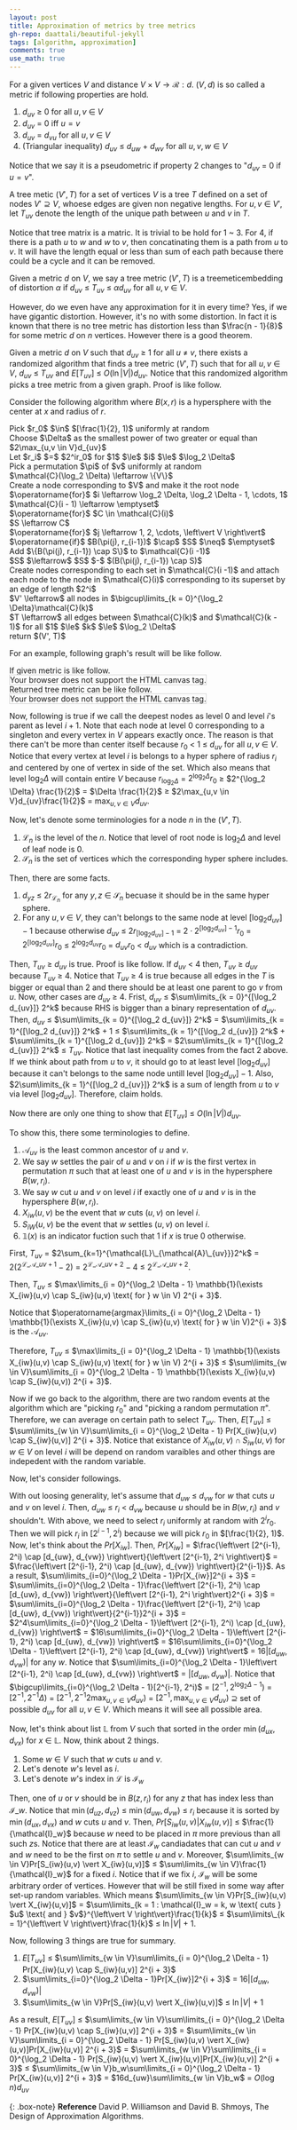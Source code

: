 ```yaml
---
layout: post
title: Approximation of metrics by tree metrics
gh-repo: daattali/beautiful-jekyll
tags: [algorithm, approximation]
comments: true
use_math: true
---
```


For a given vertices $V$ and distance $V \times V \rightarrow \mathcal{R} : d$.
$(V,d)$ is so called a metric if following properties are hold.

1. $d_{uv}$ $\ge$ $0$ for all $u,v$ $\in$ $V$
2. $d_{uv}$ $=$ $0$ iff $u = v$
3. $d_{uv}$ $=$ $d_{vu}$ for all $u,v$ $\in$ $V$
4. (Triangular inequality) $d_{uv}$ $\le$ $d_{uw}$ $+$ $d_{wv}$ for all $u,v,w$ $\in$ $V$

Notice that we say it is a pseudometric if property 2 changes to "$d_{uv}$ $=$ $0$ if $u = v$".

A tree metic $(V', T)$ for a set of vertices $V$ is a tree $T$ defined on a set of nodes $V' \supseteq V$, whoese edges are given non negative lengths.
For $u,v$ $\in$ $V'$, let $T_{uv}$ denote the length of the unique path between $u$ and $v$ in $T$.

Notice that tree matrix is a matric.
It is trivial to be hold for 1 ~ 3.
For 4, if there is a path $u$ to $w$ and $w$ to $v$, then concatinating them is a path from $u$ to $v$.
It will have the length equal or less than sum of each path because there could be a cycle and it can be removed.

Given a metric $d$ on $V$, we say a tree metric $(V', T)$ is a $\operatorname{tree metic embedding}$ of distortion $\alpha$ if $d_{uv}$ $\le$ $T_{uv}$ $\le$ $\alpha d_{uv}$ for all $u,v$ $\in$ $V$.

However, do we even have any approximation for it in every time?
Yes, if we have gigantic distortion.
However, it's no with some distortion.
In fact it is known that there is no tree metric has distortion less than $\frac{n - 1}{8}$ for some metric $d$ on $n$ vertices.
However there is a good theorem.

Given a metric $d$ on $V$ such that $d_{uv}$ $\ge$ $1$ for all $u$ $\neq$ $v$, there exists a randomized algorithm that finds a tree metric $(V', T)$ such that for all $u, v$ $\in$ $V$, $d_{uv}$ $\le$ $T_{uv}$ and $E[T_{uv}]$ $\le$ $O(\ln \left\vert V \right\vert)d_{uv}$.
Notice that this randomized algorithm picks a tree metric from a given graph.
Proof is like follow.

Consider the following algorithm where $B(x, r)$ is a hypersphere with the center at $x$ and radius of $r$.
<div class="alg">
    Pick $r_0$ $\in$ $[\frac{1}{2}, 1)$ uniformly at random<br>
    Choose $\Delta$ as the smallest power of two greater or equal than $2\max_{u,v \in V}d_{uv}$<br>
    Let $r_i$ $=$ $2^ir_0$ for $1$ $\le$ $i$ $\le$ $\log_2 \Delta$<br>
    Pick a permutation $\pi$ of $v$ uniformly at random<br>
    $\mathcal{C}(\log_2 \Delta) \leftarrow \{V\}$<br>
    Create a node corresponding to $V$ and make it the root node<br>
    $\operatorname{for}$ $i \leftarrow \log_2 \Delta, \log_2 \Delta - 1, \cdots, 1$
    <div class="alg">
        $\mathcal{C}(i - 1) \leftarrow \emptyset$<br>
        $\operatorname{for}$ $C \in \mathcal{C}(i)$
        <div class="alg">
            $S \leftarrow C$<br>
            $\operatorname{for}$ $j \leftarrow 1, 2, \cdots, \left\vert V \right\vert$<br>
            <div class="alg">
                $\operatorname{if}$ $B(\pi(j), r_{i-1})$ $\cap$ $S$ $\neq$ $\emptyset$<br>
                <div class="alg">
                    Add $\{B(\pi(j), r_{i-1}) \cap S\}$ to $\mathcal{C}(i -1)$<br>
                    $S$ $\leftarrow$ $S$ $-$ $(B(\pi(j), r_{i-1}) \cap S)$
                </div>
            </div>
            Create nodes corresponding to each set in $\mathcal{C}(i -1)$ and attach each node to the node in $\mathcal{C}(i)$ corresponding to its superset by an edge of length $2^i$
        </div> 
    </div>
    $V' \leftarrow$ all nodes in $\bigcup\limits_{k = 0}^{\log_2 \Delta}\mathcal{C}(k)$<br>
    $T \leftarrow$ all edges between $\mathcal{C}(k)$ and $\mathcal{C}(k - 1)$ for all $1$ $\le$ $k$ $\le$ $\log_2 \Delta$<br>
    return $(V', T)$ 
</div>

For an example, following graph's result will be like follow.

If given metric is like follow.<br>
<canvas id="canvas1" width="200" height="200" style="border:1px solid #d3d3d3;">
    Your browser does not support the HTML canvas tag.</canvas><br>
Returned tree metric can be like follow.<br>
<canvas id="canvas2" width="200" height="200" style="border:1px solid #d3d3d3;">
    Your browser does not support the HTML canvas tag.</canvas><br>
<script language = "javascript">
    let c = document.getElementById("canvas1");
    let ctx = c.getContext("2d");
    ctx.fillStyle = "white";
    ctx.beginPath();
    ctx.arc(100, 100, 80, 0, 2*Math.PI);
    ctx.stroke();
    ctx.beginPath();
    ctx.arc(100, 180, 10, 0, 2*Math.PI);
    ctx.stroke();
    ctx.fill();
    ctx.beginPath();
    ctx.arc(100, 20, 10, 0, 2*Math.PI);
    ctx.stroke();
    ctx.fill();
    ctx.beginPath();
    ctx.arc(20, 100, 10, 0, 2*Math.PI);
    ctx.stroke();
    ctx.fill();
    ctx.beginPath();
    ctx.arc(180, 100, 10, 0, 2*Math.PI);
    ctx.stroke();
    ctx.fill();
    ctx.textAlign = "center";
    ctx.fillStyle = "red";
    ctx.font = "20px Arial";
    ctx.fillText('A', 100, 180);
    ctx.fillText('B', 100, 20);
    ctx.fillText('C', 20, 100);
    ctx.fillText('D', 180, 100);
    ctx.fillText('1', 44, 44);
    ctx.fillText('1', 156, 44);
    ctx.fillText('1', 44, 156);
    ctx.fillText('1', 156, 156);
    c = document.getElementById("canvas2");
    ctx = c.getContext("2d");
  	ctx.beginPath();
    ctx.fillStyle = "black";
  	ctx.moveTo(175, 170);
  	ctx.lineTo(125, 110);
  	ctx.lineTo(100, 40);
  	ctx.lineTo(75, 110);
  	ctx.lineTo(25, 170);
  	ctx.moveTo(75, 110);
  	ctx.lineTo(75, 170);
  	ctx.moveTo(75, 110);
  	ctx.lineTo(125, 170);
    ctx.stroke();
    ctx.fillStyle = "white";
    ctx.beginPath();
    ctx.arc(25, 170, 20, 0, 2*Math.PI);
    ctx.stroke();
    ctx.fill();
    ctx.beginPath();
    ctx.arc(75, 170, 20, 0, 2*Math.PI);
    ctx.stroke();
    ctx.fill();
    ctx.beginPath();
    ctx.arc(125, 170, 20, 0, 2*Math.PI);
    ctx.stroke();
    ctx.fill();
    ctx.beginPath();
    ctx.arc(175, 170, 20, 0, 2*Math.PI);
    ctx.stroke();
    ctx.fill();
    ctx.beginPath();
    ctx.arc(75, 110, 20, 0, 2*Math.PI);
    ctx.stroke();
    ctx.fill();
    ctx.beginPath();
    ctx.arc(125, 110, 20, 0, 2*Math.PI);
    ctx.stroke();
    ctx.fill();
    ctx.beginPath();
    ctx.arc(100, 40, 20, 0, 2*Math.PI);
    ctx.stroke();
    ctx.fill();
    ctx.textAlign = "center";
    ctx.fillStyle = "red";
    ctx.font = "15px Arial";
    ctx.fillText('4', 80, 80);
    ctx.fillText('4', 120, 80);
    ctx.fillText('2', 160, 140);
    ctx.fillText('2', 110, 140);
    ctx.fillText('2', 65, 145);
    ctx.fillText('2', 45, 140);
    ctx.fillText('{A,B,C,D}', 100, 40);
    ctx.fillText('{A,B,C}', 75, 110);
    ctx.fillText('{D}', 125, 110);
    ctx.fillText('{A}', 25, 170);
    ctx.fillText('{B}', 75, 170);
    ctx.fillText('{C}', 125, 170);
    ctx.fillText('{D}', 175, 170);
</script>

Now, following is true if we call the deepest nodes as level 0 and level $i$'s parent as level $i + 1$.
Note that each node at level 0 corresponding to a singleton and every vertex in $V$ appears exactly once.
The reason is that there can't be more than center itself because $r_0$ $<$ $1$ $\le$ $d_{uv}$ for all $u,v$ $\in$ $V$.
Notice that every vertex at level $i$ is belongs to a hyper sphere of radius $r_i$ and centered by one of vertex in side of the set.
Which also means that level $\log_2 \Delta$ will contain entire $V$ because $r_{\log_2 \Delta}$ $=$ $2^{\log_2 \Delta} r_0$ $\ge$ $2^{\log_2 \Delta} \frac{1}{2}$ $=$ $\Delta \frac{1}{2}$ $\ge$ $2\max_{u,v \in V}d_{uv}\frac{1}{2}$ $=$ $\max_{u,v \in V}d_{uv}$.

Now, let's denote some terminologies for a node $n$ in the $(V', T)$.
1. $\mathcal{L}_n$ is the level of the $n$. Notice that level of root node is $\log_2 \Delta$ and level of leaf node is $0$.
2. $\mathcal{S}_n$ is the set of vertices which the corresponding hyper sphere includes.

Then, there are some facts.
1. $d_{yz}$ $\le$ $2r_{\mathcal{L}_n}$ for any $y,z$ $\in$ $\mathcal{S}_n$ becuase it should be in the same hyper sphere.
2. For any $u,v$ $\in$ $V$, they can't belongs to the same node at level $[\log_2 d_{uv}] - 1$ because otherwise $d_{uv}$ $\le$ $2r_{[\log_2 d_{uv}] - 1}$ $=$ $2 \cdot 2^{[\log_2 d_{uv}] - 1}r_0$ $=$ $2^{[\log_2 d_{uv}]}r_0$ $\le$ $2^{\log_2 d_{uv}}r_0$ $=$ $d_{uv}r_0$ $<$ $d_{uv}$ which is a contradiction.

Then, $T_{uv}$ $\ge$ $d_{uv}$ is true.
Proof is like follow.
If $d_{uv}$ $<$ $4$ then, $T_{uv}$ $\ge$ $d_{uv}$ because $T_{uv}$ $\ge$ $4$.
Notice that $T_{uv}$ $\ge$ $4$ is true because all edges in the $T$ is bigger or equal than $2$ and there should be at least one parent to go $v$ from $u$.
Now, other cases are $d_{uv}$ $\ge$ $4$.
Frist, $d_{uv}$ $\le$ $\sum\limits_{k = 0}^{[\log_2 d_{uv}]} 2^k$ because RHS is bigger than a binary representation of $d_{uv}$.
Then, $d_{uv}$ $\le$ $\sum\limits_{k = 0}^{[\log_2 d_{uv}]} 2^k$ $=$ $\sum\limits_{k = 1}^{[\log_2 d_{uv}]} 2^k$ $+$ $1$ $\le$ $\sum\limits_{k = 1}^{[\log_2 d_{uv}]} 2^k$ $+$ $\sum\limits_{k = 1}^{[\log_2 d_{uv}]} 2^k$ $=$ $2\sum\limits_{k = 1}^{[\log_2 d_{uv}]} 2^k$ $\le$ $T_{uv}$.
Notice that last inequality comes from the fact 2 above.
If we think about path from $u$ to $v$, it should go to at least level $[\log_2 d_{uv}]$ because it can't belongs to the same node untill level $[\log_2 d_{uv}] - 1$.
Also, $2\sum\limits_{k = 1}^{[\log_2 d_{uv}]} 2^k$ is a sum of length from $u$ to $v$ via level $[\log_2 d_{uv}]$.
Therefore, claim holds.

Now there are only one thing to show that $E[T_{uv}]$ $\le$ $O(\ln \left\vert V \right\vert)d_{uv}$.

To show this, there some terminologies to define.

1. $\mathcal{A}_{uv}$ is the least common ancestor of $u$ and $v$.
2. We say $w$ settles the pair of $u$ and $v$ on $i$ if $w$ is the first vertex in permutation $\pi$ such that at least one of $u$ and $v$ is in the hypersphere $B(w, r_i)$.
3. We say $w$ cut $u$ and $v$ on level $i$ if exactly one of $u$ and $v$ is in the hypersphere $B(w, r_i)$.
4. $X_{iw}(u,v)$ be the event that $w$ cuts $(u, v)$ on level $i$.
5. $S_{iW}(u,v)$ be the event that $w$ settles $(u, v)$ on level $i$.
6. $\mathbb{1}(x)$ is an indicator fuction such that $1$ if $x$ is true $0$ otherwise.

First, $T_{uv}$ $=$ 
$2\sum_{k=1}^{\mathcal{L}\_{\mathcal{A}\_{uv}}}2^k$ $=$ 
$2(2^{\mathcal{L}\_{\mathcal{A}\_{uv}} + 1} - 2)$ $=$ 
$2^{\mathcal{L}\_{\mathcal{A}\_{uv}} + 2} - 4$ $\le$ 
$2^{\mathcal{L}\_{\mathcal{A}\_{uv}} + 2}$.

Then, $T_{uv}$ $\le$ $\max\limits_{i = 0}^{\log_2 \Delta - 1} \mathbb{1}(\exists X_{iw}(u,v) \cap S_{iw}(u,v) \text{ for } w \in V) 2^{i + 3}$.

Notice that $\operatorname{argmax}\limits_{i = 0}^{\log_2 \Delta - 1} \mathbb{1}(\exists X_{iw}(u,v) \cap S_{iw}(u,v) \text{ for } w \in V)2^{i + 3}$ is the $\mathcal{A}_{uv}$.

Therefore, $T_{uv}$ $\le$ $\max\limits_{i = 0}^{\log_2 \Delta - 1} \mathbb{1}(\exists X_{iw}(u,v) \cap S_{iw}(u,v) \text{ for } w \in V) 2^{i + 3}$
$\le$ $\sum\limits_{w \in V}\sum\limits_{i = 0}^{\log_2 \Delta - 1} \mathbb{1}(\exists X_{iw}(u,v) \cap S_{iw}(u,v)) 2^{i + 3}$.

Now if we go back to the algorithm, there are two random events at the algorithm which are "picking $r_0$" and "picking a random permutation $\pi$".
Therefore, we can average on certain path to select $T_{uv}$.
Then, $E[T_{uv}]$ $\le$ $\sum\limits_{w \in V}\sum\limits_{i = 0}^{\log_2 \Delta - 1} Pr[X_{iw}(u,v) \cap S_{iw}(u,v)] 2^{i + 3}$.
Notice that existance of $X_{iw}(u,v) \cap S_{iw}(u,v)$ for $w$ $\in$ $V$ on level $i$ will be depend on random varaibles and other things are indepedent with the random variable.

Now, let's consider followings.

With out loosing generality, let's assume that $d_{uw}$ $\le$ $d_{vw}$ for $w$ that cuts $u$ and $v$ on level $i$.
Then, $d_{uw}$ $\le$ $r_i$ $<$ $d_{vw}$ because $u$ should be in $B(w, r_i)$ and $v$ shouldn't.
With above, we need to select $r_i$ uniformly at random with $2^ir_0$.
Then we will pick $r_i$ in $[2^{i-1},2^i)$ because we will pick $r_0$ in $[\frac{1}{2}, 1)$. 
Now, let's think about the $Pr[X_{iw}]$.
Then, $Pr[X_{iw}]$ $=$ $\frac{\left\vert [2^{i-1}, 2^i) \cap [d_{uw}, d_{vw}) \right\vert}{\left\vert [2^{i-1}, 2^i \right\vert}$ $=$ $\frac{\left\vert [2^{i-1}, 2^i) \cap [d_{uw}, d_{vw}) \right\vert}{2^{i-1}}$.
As a result, $\sum\limits_{i=0}^{\log_2 \Delta - 1}Pr[X_{iw}]2^{i + 3}$ $=$ 
$\sum\limits_{i=0}^{\log_2 \Delta - 1}\frac{\left\vert [2^{i-1}, 2^i) \cap [d_{uw}, d_{vw}) \right\vert}{\left\vert [2^{i-1}, 2^i \right\vert}2^{i + 3}$ $=$
$\sum\limits_{i=0}^{\log_2 \Delta - 1}\frac{\left\vert [2^{i-1}, 2^i) \cap [d_{uw}, d_{vw}) \right\vert}{2^{i-1}}2^{i + 3}$ $=$
$2^4\sum\limits_{i=0}^{\log_2 \Delta - 1}\left\vert [2^{i-1}, 2^i) \cap [d_{uw}, d_{vw}) \right\vert$ $=$
$16\sum\limits_{i=0}^{\log_2 \Delta - 1}\left\vert [2^{i-1}, 2^i) \cap [d_{uw}, d_{vw}) \right\vert$ $=$
$16\sum\limits_{i=0}^{\log_2 \Delta - 1}\left\vert [2^{i-1}, 2^i) \cap [d_{uw}, d_{vw}) \right\vert$ $=$
$16\left\vert [d_{uw}, d_{vw}) \right\vert$ for any $w$.
Notice that $\sum\limits_{i=0}^{\log_2 \Delta - 1}\left\vert [2^{i-1}, 2^i) \cap [d_{uw}, d_{vw}) \right\vert$ $=$ $\left\vert [d_{uw}, d_{vw}) \right\vert$.
Notice that $\bigcup\limits_{i=0}^{\log_2 \Delta - 1}[2^{i-1}, 2^i)$ $=$ $[2^{-1}, 2^{\log_2 \Delta - 1})$ $=$ $[2^{-1}, 2^{-1}\Delta)$ $=$ $[2^{-1}, 2^{-1}2\max_{u,v \in V}d_{uv})$ $=$ $[2^{-1}, \max_{u,v \in V}d_{uv})$ $\supseteq$ set of possible $d_{uv}$ for all $u,v$ $\in$ $V$.
Which means it will see all possible area.

Now, let's think about list $\mathbb{L}$ from $V$ such that sorted in the order $\min(d_{ux}, d_{vx})$ for $x$ $\in$ $\mathbb{L}$.
Now, think about 2 things.

1. Some $w$ $\in$ $V$ such that $w$ cuts $u$ and $v$.
2. Let's denote $w$'s level as $i$.
3. Let's denote $w$'s index in $\mathcal{L}$ is $\mathcal{I}_w$

Then, one of $u$ or $v$ should be in $B(z, r_i)$ for any $z$ that has index less than $\mathcal{I}\_w$.
Notice that $\min(d_{uz}, d_{vz})$ $\le$ $\min(d_{uw}, d_{vw})$ $\le$ $r_i$ because it is sorted by $\min(d_{ux}, d_{vx})$ and $w$ cuts $u$ and $v$.
Then, $Pr[S_{iw}(u,v) \vert X_{iw}(u,v)]$ $\le$ $\frac{1}{\mathcal{I}_w}$ because $w$ need to be placed in $\pi$ more previous than all such $z$s.
Notice that there are at least $\mathcal{I}_w$ candiadates that can cut $u$ and $v$ and $w$ need to be the first on $\pi$ to settle $u$ and $v$.
Moreover, $\sum\limits_{w \in V}Pr[S_{iw}(u,v) \vert X_{iw}(u,v)]$ $\le$ $\sum\limits_{w \in V}\frac{1}{\mathcal{I}_w}$ for a fixed $i$.
Notice that if we fix $i$, $\mathcal{I}_w$ will be some arbitrary order of vertices.
However that will be still fixed in some way after set-up random variables.
Which means $\sum\limits_{w \in V}Pr[S_{iw}(u,v) \vert X_{iw}(u,v)]$ $=$ $\sum\limits_{k = 1 : \mathcal{I}_w = k, w \text{ cuts } $u$ \text{ and } $v$}^{\left\vert V \right\vert}\frac{1}{k}$ $\le$ $\sum\limits\_{k = 1}^{\left\vert V \right\vert}\frac{1}{k}$ $\le$ $\ln \left\vert V \right\vert$ $+$ $1$.

Now, following 3 things are true for summary.
1. $E[T_{uv}]$ $\le$ $\sum\limits_{w \in V}\sum\limits_{i = 0}^{\log_2 \Delta - 1} Pr[X_{iw}(u,v) \cap S_{iw}(u,v)] 2^{i + 3}$
2. $\sum\limits_{i=0}^{\log_2 \Delta - 1}Pr[X_{iw}]2^{i + 3}$ $=$ $16\left\vert [d_{uw}, d_{vw}) \right\vert$
3. $\sum\limits_{w \in V}Pr[S_{iw}(u,v) \vert X_{iw}(u,v)]$ $\le$ $\ln \left\vert V \right\vert$ $+$ $1$

As a result, $E[T_{uv}]$ $\le$
$\sum\limits_{w \in V}\sum\limits_{i = 0}^{\log_2 \Delta - 1} Pr[X_{iw}(u,v) \cap S_{iw}(u,v)] 2^{i + 3}$ $=$
$\sum\limits_{w \in V}\sum\limits_{i = 0}^{\log_2 \Delta - 1} Pr[S_{iw}(u,v) \vert X_{iw}(u,v)]Pr[X_{iw}(u,v)] 2^{i + 3}$ $=$
$\sum\limits_{w \in V}\sum\limits_{i = 0}^{\log_2 \Delta - 1} Pr[S_{iw}(u,v) \vert X_{iw}(u,v)]Pr[X_{iw}(u,v)] 2^{i + 3}$ $\le$
$\sum\limits_{w \in V}b_w\sum\limits_{i = 0}^{\log_2 \Delta - 1} Pr[X_{iw}(u,v)] 2^{i + 3}$ $=$
$16d_{uw}\sum\limits_{w \in V}b_w$ $=$ $O(\log n)d_{uv}$

{: .box-note}
**Reference** David P. Williamson and David B. Shmoys, The Design of Approximation Algorithms.